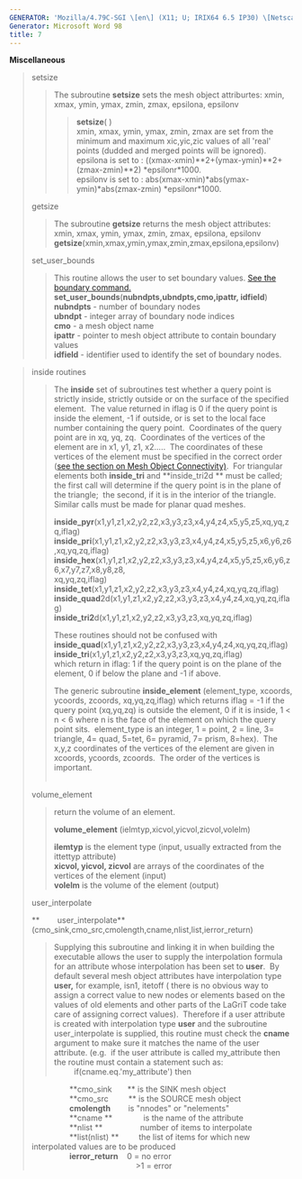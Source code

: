 ```yaml
---
GENERATOR: 'Mozilla/4.79C-SGI \[en\] (X11; U; IRIX64 6.5 IP30) \[Netscape\]'
Generator: Microsoft Word 98
title: 7
---
```


**Miscellaneous**

> setsize
>
> > The subroutine **setsize** sets the mesh object attriburtes: xmin,
> > xmax, ymin, ymax, zmin, zmax, epsilona, epsilonv
> >
> > > **setsize**( )\
> > > xmin, xmax, ymin, ymax, zmin, zmax are set from the minimum and
> > > maximum xic,yic,zic values of all 'real' points (dudded and merged
> > > points will be ignored).\
> > > epsilona is set to :
> > > ((xmax-xmin)\*\*2+(ymax-ymin)\*\*2+(zmax-zmin)\*\*2)
> > > \*epsilonr\*1000.\
> > > epsilonv is set to :
> > > abs(xmax-xmin)\*abs(ymax-ymin)\*abs(zmax-zmin) \*epsilonr\*1000.
>
> getsize
>
> > The subroutine **getsize** returns the mesh object attributes:  
> > xmin, xmax, ymin, ymax, zmin, zmax, epsilona, epsilonv\
> > **getsize**(xmin,xmax,ymin,ymax,zmin,zmax,epsilona,epsilonv)
>
> set\_user\_bounds
>
> > This routine allows the user to set boundary values. [See the
> > boundary command.](BOUNDAR1.md)
> > **set\_user\_bounds**(**nubndpts,ubndpts,cmo,ipattr, idfield**)\
> > **nubndpts** - number of boundary nodes\
> > **ubndpt** - integer array of boundary node indices\
> > **cmo** - a mesh object name\
> > **ipattr** - pointer to mesh object attribute to contain boundary
> > values\
> > **idfield** - identifier used to identify the set of boundary nodes.

> inside routines
>
> > The **inside** set of subroutines test whether a query point is
> > strictly inside, strictly outside or on the surface of the specified
> > element.  The value returned in iflag is 0 if the query point is
> > inside the element, -1 if outside, or is set to the local face
> > number containing the query point.  Coordinates of the query point
> > are in xq, yq, zq.  Coordinates of the vertices of the element are
> > in x1, y1, z1, x2.....  The coordinates of these vertices of the
> > element must be specified in the correct order ([see the section on
> > Mesh Object Connectivity)](meshobjcon.md).  For triangular
> > elements both **inside\_tri** and **inside\_tri2d ** must be called;
> > the first call will determine if the query point is in the plane of
> > the triangle;  the second, if it is in the interior of the
> > triangle.  Similar calls must be made for planar quad meshes.
> >
> > **inside\_pyr**(x1,y1,z1,x2,y2,z2,x3,y3,z3,x4,y4,z4,x5,y5,z5,xq,yq,zq,iflag)\
> > **inside\_pri**(x1,y1,z1,x2,y2,z2,x3,y3,z3,x4,y4,z4,x5,y5,z5,x6,y6,z6,xq,yq,zq,iflag)\
> > **inside\_hex**(x1,y1,z1,x2,y2,z2,x3,y3,z3,x4,y4,z4,x5,y5,z5,x6,y6,z6,x7,y7,z7,x8,y8,z8,\
> > xq,yq,zq,iflag)\
> > **inside\_tet**(x1,y1,z1,x2,y2,z2,x3,y3,z3,x4,y4,z4,xq,yq,zq,iflag)\
> > **inside\_quad**2d(x1,y1,z1,x2,y2,z2,x3,y3,z3,x4,y4,z4,xq,yq,zq,iflag)\
> > **inside\_tri2**d(x1,y1,z1,x2,y2,z2,x3,y3,z3,xq,yq,zq,iflag)
> >
> > These routines should not be confused with\
> > **inside\_quad**(x1,y1,z1,x2,y2,z2,x3,y3,z3,x4,y4,z4,xq,yq,zq,iflag)\
> > **inside\_tri**(x1,y1,z1,x2,y2,z2,x3,y3,z3,xq,yq,zq,iflag)\
> > which return in iflag: 1 if the query point is on the plane of the
> > element, 0 if below the plane and -1 if above.
> >
> > The generic subroutine **inside\_element** (element\_type, xcoords,
> > ycoords, zcoords, xq,yq,zq,iflag) which returns iflag = -1 if the
> > query point (xq,yq,zq) is outside the element, 0 if it is inside, 1
> > &lt; n &lt; 6 where n is the face of the element on which the query
> > point sits.  element\_type is an integer, 1 = point, 2 = line, 3=
> > triangle, 4= quad, 5=tet, 6= pyramid, 7= prism, 8=hex).  The x,y,z
> > coordinates of the vertices of the element are given in xcoords,
> > ycoords, zcoords.  The order of the vertices is important.\
> >  
>
> volume\_element
>
> > return the volume of an element.
> >
> > **volume\_element** (ielmtyp,xicvol,yicvol,zicvol,volelm)
> >
> > **ilemtyp** is the element type (input, usually extracted from the
> > ittettyp attribute)\
> > **xicvol, yicvol, zicvol** are arrays of the coordinates of the
> > vertices of the element (input)\
> > **volelm** is the volume of the element (output)
>
> user\_interpolate
>
> **       
> user\_interpolate**(cmo\_sink,cmo\_src,cmolength,cname,nlist,list,ierror\_return)
>
> > Supplying this subroutine and linking it in when building the
> > executable allows the user to supply the interpolation formula for
> > an attribute whose interpolation has been set to **user**.  By
> > default several mesh object attributes have interpolation type
> > **user,** for example, isn1, itetoff ( there is no obvious way to
> > assign a correct value to new nodes or elements based on the values
> > of old elements and other parts of the LaGriT code take care of
> > assigning correct values).  Therefore if a user attribute is created
> > with interpolation type **user** and the subroutine
> > user\_interpolate is supplied, this routine must check the **cname**
> > argument to make sure it matches the name of the user attribute.
> > (e.g.  if the user attribute is called my\_attribute then the
> > routine must contain a statement such as:\
> >          if(cname.eq.'my\_attribute') then
>
>                  **cmo\_sink       ** is the SINK mesh object\
>                  **cmo\_src         ** is the SOURCE mesh object\
>                  **cmolength**        is "nnodes" or "nelements"\
>                  **cname **              is the name of the attribute\
>                  **nlist **                 number of items to
> interpolate\
>                  **list(nlist) **         the list of items for which
> new interpolated values are to be produced\
>                  **ierror\_return**    0 = no error\
>                                                &gt;1 = error
>
> >
